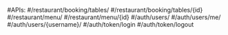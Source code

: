 #APIs:
#/restaurant/booking/tables/
#/restaurant/booking/tables/{id}
#/restaurant/menu/
#/restaurant/menu/{id}
#/auth/users/
#/auth/users/me/
#/auth/users/{username}/
#/auth/token/login
#/auth/token/logout
